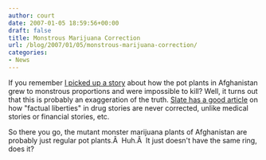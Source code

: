 ```yaml
---
author: court
date: 2007-01-05 18:59:56+00:00
draft: false
title: Monstrous Marijuana Correction
url: /blog/2007/01/05/monstrous-marijuana-correction/
categories:
- News
---
```


If you remember [I picked up a story](http://www.vallentyne.com/blog/2006/10/13/10-foot-tall-dope-plants-stump-troops/) about how the pot plants in Afghanistan grew to monstrous proportions and were impossible to kill?  Well, it turns out that this is probably an exaggeration of the truth.  [Slate has a good article](http://www.slate.com/id/2156917/fr/rss/) on how "factual liberties" in drug stories are never corrected, unlike medical stories or financial stories, etc.

So there you go, the mutant monster marijuana plants of Afghanistan are probably just regular pot plants.Â  Huh.Â  It just doesn't have the same ring, does it?
